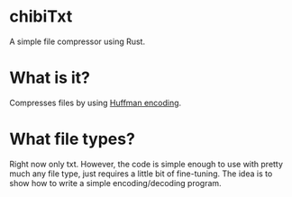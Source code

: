 # chibiTxt
A simple file compressor using Rust.

# What is it?
Compresses files by using [Huffman encoding](https://en.wikipedia.org/wiki/Huffman_coding).

# What file types?
Right now only txt. However, the code is simple enough to use with pretty much any file type, just requires a little bit of fine-tuning. The idea is to show how to write a simple encoding/decoding program.
